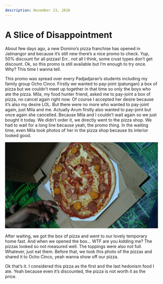 ```yaml
---
description: November 23, 2016
---
```


# A Slice of Disappointment

About few days ago, a new Domino’s pizza franchise has opened in Jatinangor and because it’s still new there’s a nice promo to check. Yup, 50% discount for all pizzas! Err.. not all I think, some crust types don’t get discount. Ok, so this promo is still available but I’m enough to try once. Why? This time I wanna tell.

This promo was spread over every Padjadjaran’s students including my family group Ocho Cinco. Firstly we wanted to pay-joint (patungan) a box of pizza but we couldn’t meet up together in that time so only the boys who ate the pizza. Mila, my food hunter friend, asked me to pay-joint a box of pizza, no cancel again right now. Of course I accepted her desire because it’s also my desire LOL. But there were no more who wanted to pay-joint again, just Mila and me. Actually Arum firstly also wanted to pay-joint but once again she cancelled. Because Mila and I couldn’t wait again so we just bought it today. We didn’t order it, we directly went to the pizza shop. We had to wait for a long line because yeah, the promo thing. In the waiting time, even Mila took photos of her in the pizza shop because its interior looked good.

![](<../../.gitbook/assets/image (13).png>)

After waiting, we got the box of pizza and went to our lovely temporary home fast. And when we opened the box… WTF are you kidding me? The pizzas looked so not measured well. The toppings were also not full. Whatever, just eat them. Before that, we took this photo of the pizzas and shared it to Ocho Cinco, yeah wanna show off our pizza.

Ok that’s it. I considered this pizza as the first and the last hedonism food I ate. Yeah because even it’s discounted, the pizza is not worth it as the price.
